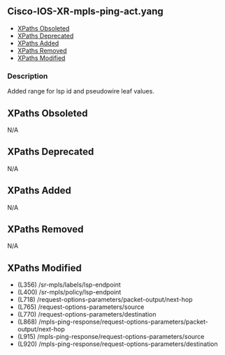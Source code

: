## Cisco-IOS-XR-mpls-ping-act.yang

- [XPaths Obsoleted](#xpaths-obsoleted)
- [XPaths Deprecated](#xpaths-deprecated)
- [XPaths Added](#xpaths-added)
- [XPaths Removed](#xpaths-removed)
- [XPaths Modified](#xpaths-modified)

### Description

Added range for lsp id and pseudowire leaf values.

## XPaths Obsoleted

N/A

## XPaths Deprecated

N/A

## XPaths Added

N/A

## XPaths Removed

N/A

## XPaths Modified

- (L356)	/sr-mpls/labels/lsp-endpoint
- (L400)	/sr-mpls/policy/lsp-endpoint
- (L718)	/request-options-parameters/packet-output/next-hop
- (L765)	/request-options-parameters/source
- (L770)	/request-options-parameters/destination
- (L868)	/mpls-ping-response/request-options-parameters/packet-output/next-hop
- (L915)	/mpls-ping-response/request-options-parameters/source
- (L920)	/mpls-ping-response/request-options-parameters/destination

